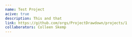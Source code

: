 ```yaml
---
name: Test Project
acive: true
description: This and that
link: https://github.com/orgs/ProjectDrawdown/projects/1
collaborators: Colleen Skemp
---
```

